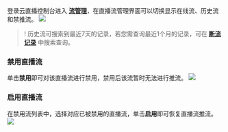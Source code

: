 登录云直播控制台进入 [**流管理**](https://console.cloud.tencent.com/live/streammanage)，在直播流管理界面可以切换显示在线流、历史流和禁推流。
![](https://main.qcloudimg.com/raw/09cfbd0336db3069abe79c701e070709.png)
>! 历史流可搜索到最近7天的记录，若您需查询最近1个月的记录，可在 **[断流记录](https://console.cloud.tencent.com/live/tools/streamevent)** 中搜索查询。

### 禁用直播流
单击**禁用**即可对该直播流进行禁用，禁用后该流暂时无法进行推流。
![](https://main.qcloudimg.com/raw/e6cba5a8f3b56cccf403fbc32400357f.png)

### 启用直播流
在禁用流列表中，选择对应已被禁用的直播流，单击**启用**即可恢复直播流推流。
![](https://main.qcloudimg.com/raw/25ebf959ae960d8a96a311b9a8037b79.png)
 
 
